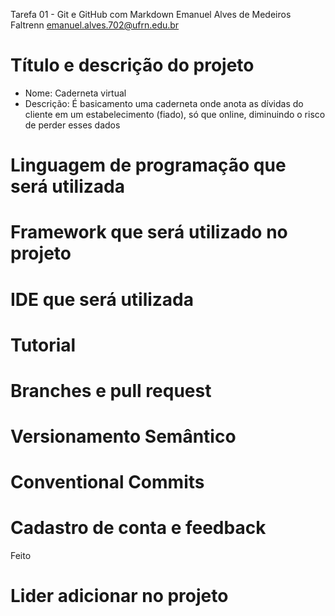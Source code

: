 Tarefa 01 - Git e GitHub com Markdown
Emanuel Alves de Medeiros
Faltrenn
emanuel.alves.702@ufrn.edu.br

# Título e descrição do projeto
- Nome: Caderneta virtual
- Descrição: É basicamento uma caderneta onde anota as dívidas do cliente em um estabelecimento (fiado), só que online, diminuindo o risco de perder esses dados

# Linguagem de programação que será utilizada

# Framework que será utilizado no projeto

# IDE que será utilizada

# Tutorial

# Branches e pull request

# Versionamento Semântico

# Conventional Commits

# Cadastro de conta e feedback
Feito

# Lider adicionar no projeto
